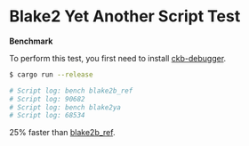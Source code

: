 # Blake2 Yet Another Script Test

**Benchmark**

To perform this test, you first need to install [ckb-debugger](https://github.com/nervosnetwork/ckb-standalone-debugger).

```sh
$ cargo run --release

# Script log: bench blake2b_ref
# Script log: 90682
# Script log: bench blake2ya
# Script log: 68534
```

25% faster than [blake2b_ref](https://github.com/jjyr/blake2b-ref.rs).
